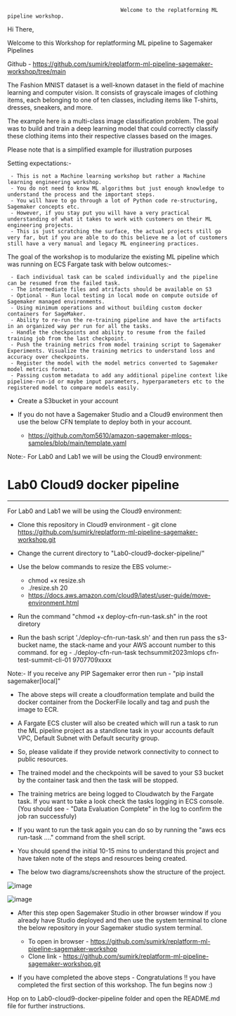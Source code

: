                                         Welcome to the replatforming ML pipeline workshop. 

Hi There,

Welcome to this Workshop for replatforming ML pipeline to Sagemaker Pipelines

Github - https://github.com/sumirk/replatform-ml-pipeline-sagemaker-workshop/tree/main

The Fashion MNIST dataset is a well-known dataset in the field of machine learning and computer vision. It consists of grayscale images of clothing items, each belonging to one of ten classes, including items like T-shirts, dresses, sneakers, and more.

The example here is a multi-class image classification problem. The goal was to build and train a deep learning model that could correctly classify these clothing items into their respective classes based on the images.

Please note that is a simplified example for illustration purposes


Setting expectations:-

     - This is not a Machine learning workshop but rather a Machine learning engineering workshop.
     - You do not need to know ML algorithms but just enough knowledge to understand the process and the important steps.
     - You will have to go through a lot of Python code re-structuring, Sagemaker concepts etc.
     - However, if you stay put you will have a very practical understanding of what it takes to work with customers on their ML engineering projects.
     - This is just scratching the surface, the actual projects still go very far, but if you are able to do this believe me a lot of customers still have a very manual and legacy ML engineering practices.


The goal of the workshop is to modularize the existing ML pipeline which was running on ECS Fargate task with below outcomes:-

     - Each individual task can be scaled individually and the pipeline can be resumed from the failed task.
     - The intermediate files and atrifacts should be available on S3
     - Optional - Run local testing in local mode on compute outside of Sagemaker managed environments.
     - Using minimum operations and without building custom docker containers for SageMaker.
     - Ability to re-run the re-training pipeline and have the artifacts in an organized way per run for all the tasks.
     - Handle the checkpoints and ability to resume from the failed training job from the last checkpoint.
     - Push the training metrics from model training script to Sagemaker Experiments. Visualize the training metrics to understand loss and accuracy over checkpoints.
     - Register the model with the model metrics converted to Sagemaker model metrics format.
     - Passing custom metadata to add any additional pipeline context like pipeline-run-id or maybe input parameters, hyperparameters etc to the registered model to compare models easily.



- Create a S3bucket in your account

- If you do not have a Sagemaker Studio and a Cloud9 environment then use the below CFN template to deploy both in your account.
  - https://github.com/tom5610/amazon-sagemaker-mlops-samples/blob/main/template.yaml
  

Note:- For Lab0 and Lab1 we will be using the Cloud9 environment:


# Lab0 Cloud9 docker pipeline
------------------------------------------------

For Lab0 and Lab1 we will be using the Cloud9 environment:


- Clone this repository in Cloud9 environment - git clone https://github.com/sumirk/replatform-ml-pipeline-sagemaker-workshop.git

- Change the current directory to "Lab0-cloud9-docker-pipeline/"

- Use the below commands to resize the EBS volume:-
    - chmod +x resize.sh
    - ./resize.sh 20
  - https://docs.aws.amazon.com/cloud9/latest/user-guide/move-environment.html


- Run the command "chmod +x deploy-cfn-run-task.sh" in the root diretory
  
- Run the bash script './deploy-cfn-run-task.sh' and then run pass the s3-bucket name, the stack-name and your AWS account number to this command. for eg - ./deploy-cfn-run-task techsummit2023mlops cfn-test-summit-cli-01 9707709xxxx

Note:- If you receive any PIP Sagemaker error then run - "pip install sagemaker[local]"
  
  
- The above steps will create a cloudformation template and build the docker container from the DockerFile locally and tag and push the image to ECR.
  
- A Fargate ECS cluster will also be created which will run a task to run the ML pipeline project as a standlone task in your accounts default VPC, Default Subnet with Default security group.
  
- So, please validate if they provide network connectivity to connect to public resources.
  
- The trained model and the checkpoints will be saved to your S3 bucket by the container task and then the task will be stopped.
  
- The training metrics are being logged to Cloudwatch by the Fargate task. If you want to take a look check the tasks logging in ECS console. (You should see - "Data Evaluation Complete" in the log to confirm the job ran successfuly)
  
- If you want to run the task again you can do so by running the "aws ecs run-task ...." command from the shell script.
  
- You should spend the initial 10-15 mins to understand this project and have taken note of the steps and resources being created.

- The below two diagrams/screenshots show the structure of the project.

![image](https://github.com/sumirk/ml-replatform-pipeline-workshop/assets/53355338/07ef5076-1ea8-45ab-a68e-a86a7555095e)


![image](https://github.com/sumirk/ml-replatform-pipeline-workshop/assets/53355338/c028f47a-4e45-4f24-9687-f2511275bbb9)


- After this step open Sagemaker Studio in other browser window if you already have Studio deployed and then use the system terminal to clone the below repository in your Sagemaker studio system terminal.

  - To open in browser - https://github.com/sumirk/replatform-ml-pipeline-sagemaker-workshop
  - Clone link - https://github.com/sumirk/replatform-ml-pipeline-sagemaker-workshop.git

- If you have completed the above steps - Congratulations !! you have completed the first section of this workshop. The fun begins now :)
  

Hop on to Lab0-cloud9-docker-pipeline folder and open the README.md file for further instructions.


